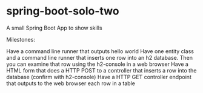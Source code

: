 # spring-boot-solo-two

A small Spring Boot App to show skills

Milestones:

Have a command line runner that outputs hello world
Have one entity class and a command line runner that inserts one row into an h2 database. Then you can examine that row using the h2-console in a web browser
Have a HTML form that does a HTTP POST to a controller that inserts a row into the database (confirm with h2-console)
Have a HTTP GET controller endpoint that outputs to the web browser each row in a table
